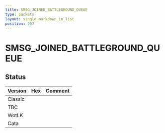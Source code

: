 ```yaml
---
title: SMSG_JOINED_BATTLEGROUND_QUEUE
type: packets
layout: single_markdown_in_list
position: 907
---
```


# SMSG_JOINED_BATTLEGROUND_QUEUE

## Status

Version | Hex | Comment
---------- | ---------- | ---------- 
Classic |  |  
TBC |  |  
WotLK |  |  
Cata |  |  
